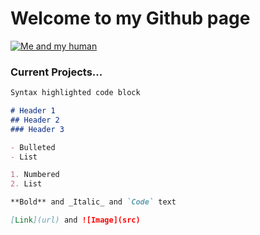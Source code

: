 # Welcome to my Github page

<a href="https://imgur.com/p0la5JQ"><img style="float: middle;" src="http://www.lovethispic.com/uploaded_images/254892-Cute-Angry-Cat.jpg" title="Me and my human" style="pointer-events: none"/></a>


### Current Projects...


```markdown
Syntax highlighted code block

# Header 1
## Header 2
### Header 3

- Bulleted
- List

1. Numbered
2. List

**Bold** and _Italic_ and `Code` text

[Link](url) and ![Image](src)
```

